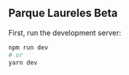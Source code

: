 ## Parque Laureles Beta

First, run the development server:

```bash
npm run dev
# or
yarn dev
```

